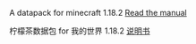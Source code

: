 A datapack for minecraft 1.18.2 [Read the manual](https://docs.bittoy.org)

柠檬茶数据包 for 我的世界 1.18.2 [说明书](https://docs.bittoy.org)